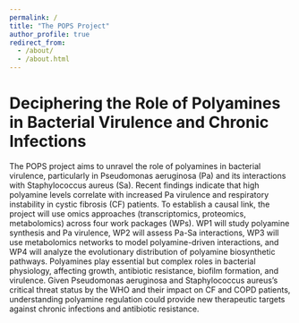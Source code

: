 ```yaml
---
permalink: /
title: "The POPS Project"
author_profile: true
redirect_from: 
  - /about/
  - /about.html
---
```

<p style="text-align: justify;">

  Deciphering the Role of Polyamines in Bacterial Virulence and Chronic Infections
======
The POPS project aims to unravel the role of polyamines in bacterial virulence, particularly in Pseudomonas aeruginosa (Pa) and its interactions with Staphylococcus aureus (Sa). Recent findings indicate that high polyamine levels correlate with increased Pa virulence and respiratory instability in cystic fibrosis (CF) patients. To establish a causal link, the project will use omics approaches (transcriptomics, proteomics, metabolomics) across four work packages (WPs). WP1 will study polyamine synthesis and Pa virulence, WP2 will assess Pa-Sa interactions, WP3 will use metabolomics networks to model polyamine-driven interactions, and WP4 will analyze the evolutionary distribution of polyamine biosynthetic pathways. Polyamines play essential but complex roles in bacterial physiology, affecting growth, antibiotic resistance, biofilm formation, and virulence. Given Pseudomonas aeruginosa and Staphylococcus aureus’s critical threat status by the WHO and their impact on CF and COPD patients, understanding polyamine regulation could provide new therapeutic targets against chronic infections and antibiotic resistance.

</p>

